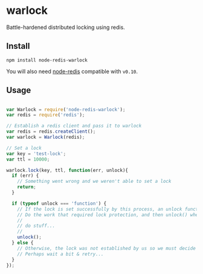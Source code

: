 warlock
=======

Battle-hardened distributed locking using redis.

## Install

    npm install node-redis-warlock

You will also need [node-redis](https://github.com/mranney/node_redis) compatible with `v0.10`.

## Usage

```javascript

var Warlock = require('node-redis-warlock');
var redis = require('redis');

// Establish a redis client and pass it to warlock
var redis = redis.createClient();
var warlock = Warlock(redis);

// Set a lock
var key = 'test-lock';
var ttl = 10000;

warlock.lock(key, ttl, function(err, unlock){
  if (err) {
    // Something went wrong and we weren't able to set a lock
    return;
  }

  if (typeof unlock === 'function') {
    // If the lock is set successfully by this process, an unlock function is passed to our callback.
    // Do the work that required lock protection, and then unlock() when finished...
    //
    // do stuff...
    //
    unlock();
  } else {
    // Otherwise, the lock was not established by us so we must decide what to do
    // Perhaps wait a bit & retry...
  }
});

```
